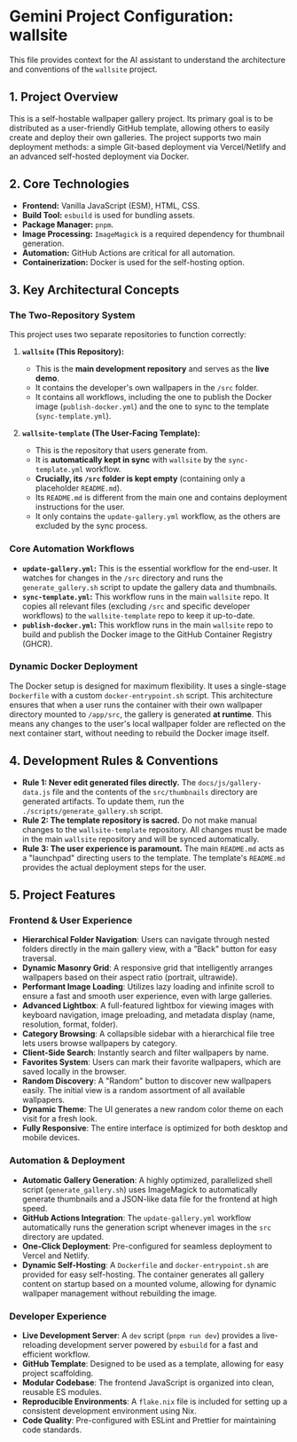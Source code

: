 # Gemini Project Configuration: wallsite

This file provides context for the AI assistant to understand the architecture and conventions of the `wallsite` project.

## 1. Project Overview

This is a self-hostable wallpaper gallery project. Its primary goal is to be distributed as a user-friendly GitHub template, allowing others to easily create and deploy their own galleries. The project supports two main deployment methods: a simple Git-based deployment via Vercel/Netlify and an advanced self-hosted deployment via Docker.

## 2. Core Technologies

-   **Frontend:** Vanilla JavaScript (ESM), HTML, CSS.
-   **Build Tool:** `esbuild` is used for bundling assets.
-   **Package Manager:** `pnpm`.
-   **Image Processing:** `ImageMagick` is a required dependency for thumbnail generation.
-   **Automation:** GitHub Actions are critical for all automation.
-   **Containerization:** Docker is used for the self-hosting option.

## 3. Key Architectural Concepts

### The Two-Repository System

This project uses two separate repositories to function correctly:

1.  **`wallsite` (This Repository):**
    -   This is the **main development repository** and serves as the **live demo**.
    -   It contains the developer's own wallpapers in the `/src` folder.
    -   It contains all workflows, including the one to publish the Docker image (`publish-docker.yml`) and the one to sync to the template (`sync-template.yml`).

2.  **`wallsite-template` (The User-Facing Template):**
    -   This is the repository that users generate from.
    -   It is **automatically kept in sync** with `wallsite` by the `sync-template.yml` workflow.
    -   **Crucially, its `/src` folder is kept empty** (containing only a placeholder `README.md`).
    -   Its `README.md` is different from the main one and contains deployment instructions for the user.
    -   It only contains the `update-gallery.yml` workflow, as the others are excluded by the sync process.

### Core Automation Workflows

-   **`update-gallery.yml`:** This is the essential workflow for the end-user. It watches for changes in the `/src` directory and runs the `generate_gallery.sh` script to update the gallery data and thumbnails.
-   **`sync-template.yml`:** This workflow runs in the main `wallsite` repo. It copies all relevant files (excluding `/src` and specific developer workflows) to the `wallsite-template` repo to keep it up-to-date.
-   **`publish-docker.yml`:** This workflow runs in the main `wallsite` repo to build and publish the Docker image to the GitHub Container Registry (GHCR).

### Dynamic Docker Deployment

The Docker setup is designed for maximum flexibility. It uses a single-stage `Dockerfile` with a custom `docker-entrypoint.sh` script. This architecture ensures that when a user runs the container with their own wallpaper directory mounted to `/app/src`, the gallery is generated **at runtime**. This means any changes to the user's local wallpaper folder are reflected on the next container start, without needing to rebuild the Docker image itself.

## 4. Development Rules & Conventions

-   **Rule 1: Never edit generated files directly.** The `docs/js/gallery-data.js` file and the contents of the `src/thumbnails` directory are generated artifacts. To update them, run the `./scripts/generate_gallery.sh` script.
-   **Rule 2: The template repository is sacred.** Do not make manual changes to the `wallsite-template` repository. All changes must be made in the main `wallsite` repository and will be synced automatically.
-   **Rule 3: The user experience is paramount.** The main `README.md` acts as a "launchpad" directing users to the template. The template's `README.md` provides the actual deployment steps for the user.

## 5. Project Features

### Frontend & User Experience
-   **Hierarchical Folder Navigation**: Users can navigate through nested folders directly in the main gallery view, with a "Back" button for easy traversal.
-   **Dynamic Masonry Grid**: A responsive grid that intelligently arranges wallpapers based on their aspect ratio (portrait, ultrawide).
-   **Performant Image Loading**: Utilizes lazy loading and infinite scroll to ensure a fast and smooth user experience, even with large galleries.
-   **Advanced Lightbox**: A full-featured lightbox for viewing images with keyboard navigation, image preloading, and metadata display (name, resolution, format, folder).
-   **Category Browsing**: A collapsible sidebar with a hierarchical file tree lets users browse wallpapers by category.
-   **Client-Side Search**: Instantly search and filter wallpapers by name.
-   **Favorites System**: Users can mark their favorite wallpapers, which are saved locally in the browser.
-   **Random Discovery**: A "Random" button to discover new wallpapers easily. The initial view is a random assortment of all available wallpapers.
-   **Dynamic Theme**: The UI generates a new random color theme on each visit for a fresh look.
-   **Fully Responsive**: The entire interface is optimized for both desktop and mobile devices.

### Automation & Deployment
-   **Automatic Gallery Generation**: A highly optimized, parallelized shell script (`generate_gallery.sh`) uses ImageMagick to automatically generate thumbnails and a JSON-like data file for the frontend at high speed.
-   **GitHub Actions Integration**: The `update-gallery.yml` workflow automatically runs the generation script whenever images in the `src` directory are updated.
-   **One-Click Deployment**: Pre-configured for seamless deployment to Vercel and Netlify.
-   **Dynamic Self-Hosting**: A `Dockerfile` and `docker-entrypoint.sh` are provided for easy self-hosting. The container generates all gallery content on startup based on a mounted volume, allowing for dynamic wallpaper management without rebuilding the image.

### Developer Experience
-   **Live Development Server**: A `dev` script (`pnpm run dev`) provides a live-reloading development server powered by `esbuild` for a fast and efficient workflow.
-   **GitHub Template**: Designed to be used as a template, allowing for easy project scaffolding.
-   **Modular Codebase**: The frontend JavaScript is organized into clean, reusable ES modules.
-   **Reproducible Environments**: A `flake.nix` file is included for setting up a consistent development environment using Nix.
-   **Code Quality**: Pre-configured with ESLint and Prettier for maintaining code standards.